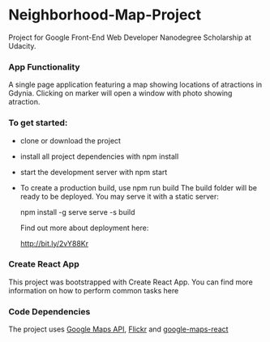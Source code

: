 # Neighborhood-Map-Project
Project for Google Front-End Web Developer Nanodegree Scholarship at Udacity.

### App Functionality
A single page application featuring a map showing locations of atractions in Gdynia. Clicking on marker will open a window with photo showing atraction.

### To get started:
* clone or download the project
* install all project dependencies with npm install
* start the development server with npm start
* To create a production build, use npm run build
The build folder will be ready to be deployed.
You may serve it with a static server:

  npm install -g serve
  serve -s build

  Find out more about deployment here:

  http://bit.ly/2vY88Kr

### Create React App
This project was bootstrapped with Create React App. You can find more information on how to perform common tasks here

### Code Dependencies
The project uses [Google Maps API](https://cloud.google.com/maps-platform/), [Flickr](https://www.flickr.com/) and [google-maps-react](https://github.com/fullstackreact/google-maps-react)
